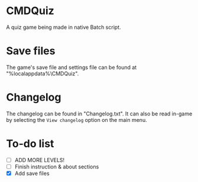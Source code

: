 # CMDQuiz
A quiz game being made in native Batch script.

# Save files
The game's save file and settings file can be found at "%localappdata%\CMDQuiz".

# Changelog
The changelog can be found in "Changelog.txt". It can also be read in-game by selecting the `View changelog` option on the main menu.

# To-do list

- [ ] ADD MORE LEVELS!
- [ ] Finish instruction & about sections
- [x] Add save files
